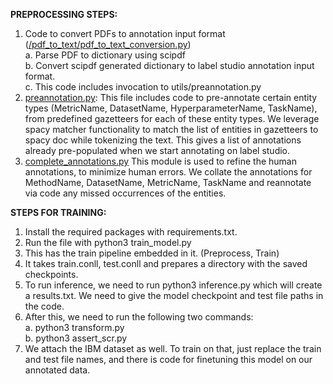 **PREPROCESSING STEPS:**

1. Code to convert PDFs to annotation input format ([/pdf\_to\_text/pdf\_to\_text\_conversion.py](https://github.com/Afreens1997/nlp_from_scratch_assignment/blob/main/pdf_to_text/pdf_to_text_conversion.py))  
  a. Parse PDF to dictionary using scipdf  
  b. Convert scipdf generated dictionary to label studio annotation input format.  
  c. This code includes invocation to utils/preannotation.py  
2. [preannotation.py](https://github.com/Afreens1997/nlp_from_scratch_assignment/blob/main/utils/preannotation.py):
This file includes code to pre-annotate certain entity types (MetricName, DatasetName, HyperparameterName, TaskName), from predefined gazetteers for each of these entity types. We leverage spacy matcher functionality to match the list of entities in gazetteers to spacy doc while tokenizing the text. This gives a list of annotations already pre-populated when we start annotating on label studio.
3. [complete\_annotations.py](https://github.com/Afreens1997/nlp_from_scratch_assignment/blob/main/utils/complete_annotations.py)
This module is used to refine the human annotations, to minimize human errors. We collate the annotations for MethodName, DatasetName, MetricName, TaskName and reannotate via code any missed occurrences of the entities.

**STEPS FOR TRAINING:**

1. Install the required packages with requirements.txt.
2. Run the file with python3 train\_model.py
3. This has the train pipeline embedded in it. (Preprocess, Train)
4. It takes train.conll, test.conll and prepares a directory with the saved checkpoints.
5. To run inference, we need to run python3 inference.py which will create a results.txt. We need to give the model checkpoint and test file paths in the code.
6. After this, we need to run the following two commands:  
  a. python3 transform.py  
  b. python3 assert\_scr.py  
7. We attach the IBM dataset as well. To train on that, just replace the train and test file names, and there is code for finetuning this model on our annotated data.
